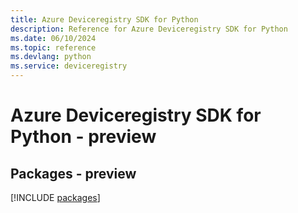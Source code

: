 ```yaml
---
title: Azure Deviceregistry SDK for Python
description: Reference for Azure Deviceregistry SDK for Python
ms.date: 06/10/2024
ms.topic: reference
ms.devlang: python
ms.service: deviceregistry
---
```

# Azure Deviceregistry SDK for Python - preview
## Packages - preview
[!INCLUDE [packages](deviceregistry-index.md)]